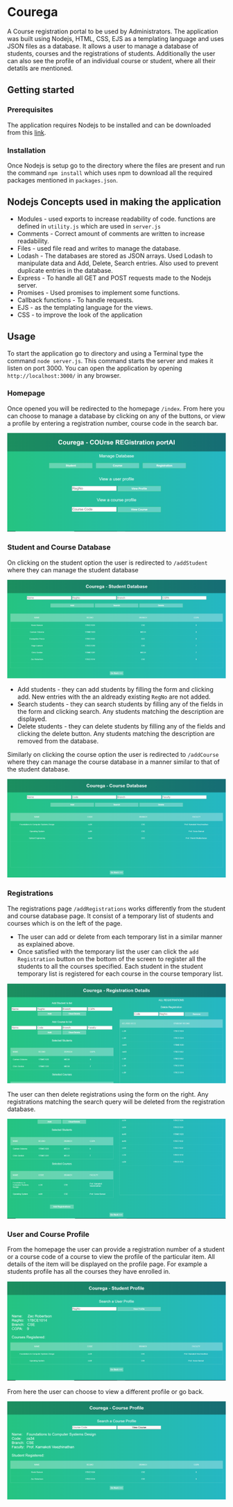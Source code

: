 # Courega
A Course registration portal to be used by Administrators. The application was built using Nodejs, HTML, CSS, EJS as a templating language and uses JSON files as a database. It allows a user to manage a database of students, courses and the registrations of students. Additionally the user can also see the profile of an individual course or student, where all their detatils are mentioned.

## Getting started
### Prerequisites
The application requires Nodejs to be installed and can be downloaded from this [link](https://nodejs.org/en/).
### Installation
Once Nodejs is setup go to the directory where the files are present and run the command `npm install` which uses npm to download all the required packages mentioned in  `packages.json`.

## Nodejs Concepts used in making the application

* Modules - used exports to increase readability of code. functions are defined in `utility.js` which are used in `server.js`
* Comments - Correct amount of comments are written to increase readability.
* Files - used file read and writes to manage the database.
* Lodash - The databases are stored as JSON arrays. Used Lodash to manipulate data and Add, Delete, Search entries. Also used to prevent duplicate entries in the database.
* Express - To handle all GET and POST requests made to the Nodejs server.
* Promises - Used promises to implement some functions.
* Callback functions - To handle requests.
* EJS - as the templating language for the views.
* CSS - to improve the look of the application

## Usage

To start the application go to directory and using a Terminal type the command `node server.js`. This command starts the server and makes it listen on port 3000. You can open the application by opening `http://localhost:3000/` in any browser.

### Homepage
Once opened you will be redirected to the homepage `/index`. From here you can choose to manage a database by clicking on any of the buttons, or view a profile by entering a registration number, course code in the search bar.

![Image of Homepage](/screenshots/homePage.PNG)

### Student and Course Database
On clicking on the student option the user is redirected to `/addStudent` where they can manage the student database

![Image of Student database](/screenshots/students.PNG)

* Add students - they can add students by filling the form and clicking add. New entries with the an aldready existing `RegNo` are not added.
* Search students - they can search students by filling any of the fields in the form and clicking search. Any students matching the description are displayed.
* Delete students - they can delete students by filling any of the fields and clicking the delete button. Any students matching the description are removed from the database.

Similarly on clicking the course option the user is redirected to `/addCourse` where they can manage the course database in a manner similar to that of the student database.

![Image of Course database](/screenshots/courses.PNG)

### Registrations
The registrations page `/addRegistrations` works differently from the student and course database page. It consist of a temporary list of students and courses which is on the left of the page. 
* The user can add or delete from each temporary list in a similar manner as explained above. 
* Once satisfied with the temporary list the user can click the `add Registration` button on the bottom of the screen to register all the students to all the courses specified. Each student in the student temporary list is registered for each course in the course temporary list.

![Registration image](/screenshots/registrations1.PNG)

The user can then delete registrations using the form on the right. Any registrations matching the search query will be deleted from the registration database.

![Registration image](/screenshots/registrations2.PNG)

### User and Course Profile
From the homepage the user can provide a registration number of a student or a course code of a course to view the profile of the particular item. All details of the item will be displayed on the profile page. For example a students profile has all the courses they have enrolled in. 

![User Profile](/screenshots/userProfile.PNG)

From here the user can choose to view a different profile or go back.

![Course Profile](/screenshots/courseProfile.PNG)
